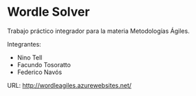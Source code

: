 # Wordle Solver
Trabajo práctico integrador para la materia Metodologías Ágiles.

Integrantes:
- Nino Tell
- Facundo Tosoratto
- Federico Navós

URL: http://wordleagiles.azurewebsites.net/
